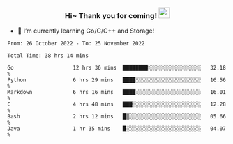<h3 align="center">
    Hi~ Thank you for coming!
    <img src="https://media.giphy.com/media/hvRJCLFzcasrR4ia7z/giphy.gif" width="25px">
</h3>

<!--
**pineapple-man/pineapple-man** is a ✨ _special_ ✨ repository because its `README.md` (this file) appears on your GitHub profile.

Here are some ideas to get you started:
- 🔭 I’m currently working on ...
- 🤔 I’m looking for help with ...
- 💬 Ask me about ...
- 📫 How to reach me: ...
- 😄 Pronouns: ...
- ⚡ Fun fact: 
- 👯 I’m looking to collaborate on kubernetes
-->
- 🌱 I’m currently learning Go/C/C++ and Storage!

<!--START_SECTION:waka-->

```text
From: 26 October 2022 - To: 25 November 2022

Total Time: 38 hrs 14 mins

Go                   12 hrs 36 mins  ████████░░░░░░░░░░░░░░░░░   32.18 %
Python               6 hrs 29 mins   ████░░░░░░░░░░░░░░░░░░░░░   16.56 %
Markdown             6 hrs 16 mins   ████░░░░░░░░░░░░░░░░░░░░░   16.01 %
C                    4 hrs 48 mins   ███░░░░░░░░░░░░░░░░░░░░░░   12.28 %
Bash                 2 hrs 12 mins   █▒░░░░░░░░░░░░░░░░░░░░░░░   05.66 %
Java                 1 hr 35 mins    █░░░░░░░░░░░░░░░░░░░░░░░░   04.07 %
```

<!--END_SECTION:waka-->
